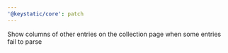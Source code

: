 ```yaml
---
'@keystatic/core': patch
---
```


Show columns of other entries on the collection page when some entries fail to parse
